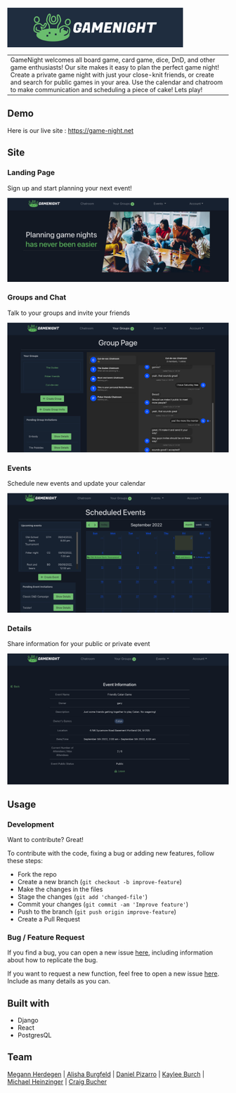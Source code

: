 [<img alt="logo" width="400px" src="frontend/public/gamenightlogo.png" />](https://game-night.net)

<table>
<tr>
<td>
    GameNight welcomes all board game, card game, dice, DnD, and other game enthusiasts! Our site makes it easy to plan the perfect game night! Create a private game night with just your close-knit friends, or create and search for public games in your area. Use the calendar and chatroom to make communication and scheduling a piece of cake! Lets play!
</td>
</tr>
</table>

## Demo 
Here is our live site :  https://game-night.net

## Site 

### Landing Page
Sign up and start planning your next event!

![landing](frontend/public/landingPage.png)

### Groups and Chat
Talk to your groups and invite your friends

![groups](frontend/public/groups.png)

### Events
Schedule new events and update your calendar

![events](frontend/public/events.png)

### Details
Share information for your public or private event

![details](frontend/public/details.png)

## Usage

### Development
Want to contribute? Great!

To contribute with the code, fixing a bug or adding new features, follow these steps:

- Fork the repo
- Create a new branch (`git checkout -b improve-feature`)
- Make the changes in the files
- Stage the changes (`git add 'changed-file'`)
- Commit your changes (`git commit -am 'Improve feature'`)
- Push to the branch (`git push origin improve-feature`)
- Create a Pull Request

### Bug / Feature Request

If you find a bug, you can open a new issue [here](https://github.com/Romeo-Best-Team/game-night/issues/new), including information about how to replicate the bug.

If you want to request a new function, feel free to open a new issue [here](https://github.com/Romeo-Best-Team/game-night/issues/new). Include as many details as you can.

## Built with 

- Django
- React
- PostgresQL

## Team
[Megann Herdegen](https://github.com/m-herdegen) | [Alisha Burgfeld](https://github.com/alishaburgfeld) | [Daniel Pizarro](https://github.com/Galuf1) | [Kaylee Burch](https://github.com/kayleeburch) | [Michael Heinzinger](https://github.com/MHeinz1996) | [Craig Bucher](https://github.com/craigbucher)
